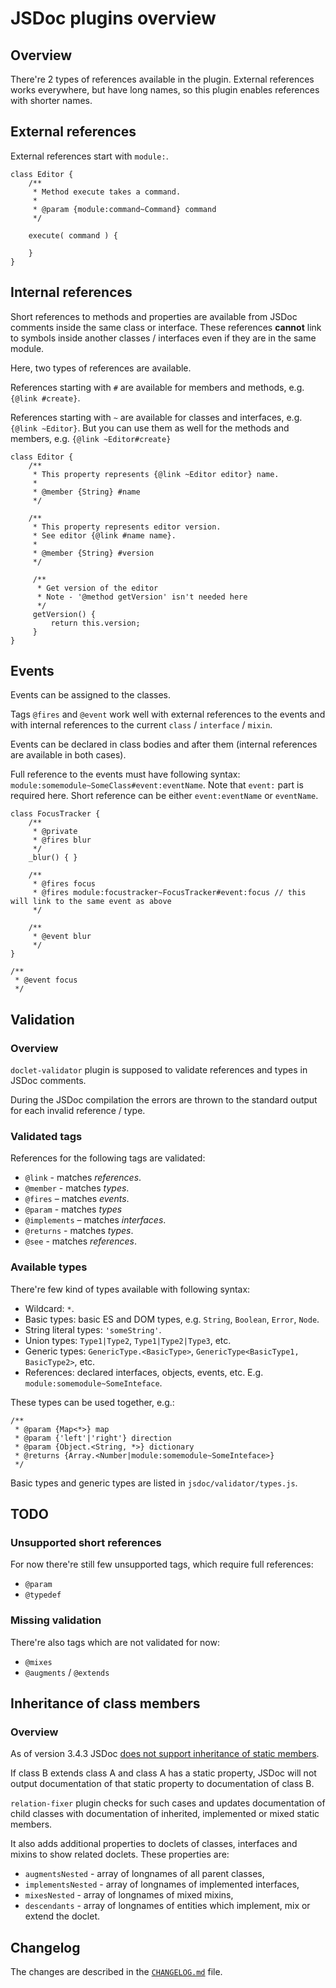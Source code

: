 # JSDoc plugins overview

## Overview

There're 2 types of references available in the plugin. External references works everywhere, but have long names, so this plugin enables references with shorter names.


## External references

External references start with `module:`.

```
class Editor {
	/**
	 * Method execute takes a command.
	 *
	 * @param {module:command~Command} command
	 */

	execute( command ) {

	}
}
```

## Internal references

Short references to methods and properties are available from JSDoc comments inside the same class or interface. These references **cannot** link to symbols inside another classes / interfaces even if they are in the same module.

Here, two types of references are available.

References starting with `#` are available for members and methods, e.g. `{@link #create}`.

References starting with `~` are available for classes and interfaces, e.g. `{@link ~Editor}`.
But you can use them as well for the methods and members, e.g. `{@link ~Editor#create}`

```
class Editor {
	/**
	 * This property represents {@link ~Editor editor} name.
	 *
	 * @member {String} #name
	 */

	/**
	 * This property represents editor version.
	 * See editor {@link #name name}.
	 *
	 * @member {String} #version
	 */

	 /**
	  * Get version of the editor
	  * Note - '@method getVersion' isn't needed here
	  */
	 getVersion() {
		 return this.version;
	 }
}
```


## Events

Events can be assigned to the classes.

Tags `@fires` and `@event` work well with external references to the events and with internal references to the current `class` / `interface` / `mixin`.

Events can be declared in class bodies and after them (internal references are available in both cases).

Full reference to the events must have following syntax: `module:somemodule~SomeClass#event:eventName`. Note that `event:` part is required here.
Short reference can be either `event:eventName` or `eventName`.

```
class FocusTracker {
	/**
	 * @private
	 * @fires blur
	 */
	_blur() { }

	/**
	 * @fires focus
	 * @fires module:focustracker~FocusTracker#event:focus // this will link to the same event as above
	 */

	/**
	 * @event blur
	 */
}

/**
 * @event focus
 */
```

## Validation

### Overview

`doclet-validator` plugin is supposed to validate references and types in JSDoc comments.

During the JSDoc compilation the errors are thrown to the standard output for each invalid reference / type.

### Validated tags

References for the following tags are validated:

* `@link` - matches *references*.
* `@member` - matches *types*.
* `@fires` – matches *events*.
* `@param` - matches *types*
* `@implements` – matches *interfaces*.
* `@returns` - matches *types*.
* `@see` - matches *references*.

### Available types

There're few kind of types available with following syntax:

* Wildcard: `*`.
* Basic types: basic ES and DOM types, e.g. `String`, `Boolean`, `Error`, `Node`.
* String literal types: `'someString'`.
* Union types: `Type1|Type2`, `Type1|Type2|Type3`, etc.
* Generic types: `GenericType.<BasicType>`, `GenericType<BasicType1, BasicType2>`, etc.
* References: declared interfaces, objects, events, etc. E.g. `module:somemodule~SomeInteface`.

These types can be used together, e.g.:

```
/**
 * @param {Map<*>} map
 * @param {'left'|'right'} direction
 * @param {Object.<String, *>} dictionary
 * @returns {Array.<Number|module:somemodule~SomeInteface>}
 */
```

Basic types and generic types are listed in `jsdoc/validator/types.js`.

## TODO

### Unsupported short references

For now there're still few unsupported tags, which require full references:

* `@param`
* `@typedef`

### Missing validation

There're also tags which are not validated for now:

* `@mixes`
* `@augments` / `@extends`

## Inheritance of class members

### Overview

As of version 3.4.3 JSDoc [does not support inheritance of static members](https://github.com/jsdoc3/jsdoc/issues/1229).

If class B extends class A and class A has a static property, JSDoc will not output documentation of that static property to documentation of class B.

`relation-fixer` plugin checks for such cases and updates documentation of child classes with documentation of inherited, implemented or mixed static members.

It also adds additional properties to doclets of classes, interfaces and mixins to show related doclets. These properties are:

* `augmentsNested` - array of longnames of all parent classes,
* `implementsNested` - array of longnames of implemented interfaces,
* `mixesNested` - array of longnames of mixed mixins,
* `descendants` - array of longnames of entities which implement, mix or extend the doclet.

## Changelog

The changes are described in the [`CHANGELOG.md`](https://github.com/ckeditor/ckeditor5-dev/blob/master/packages/jsdoc-plugins/CHANGELOG.md) file.
